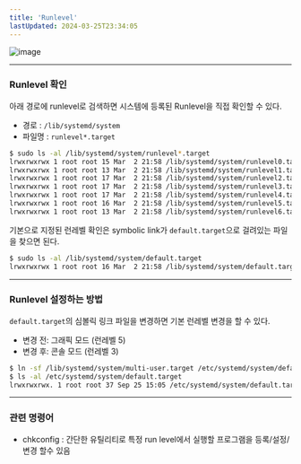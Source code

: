 ```yaml
---
title: 'Runlevel'
lastUpdated: 2024-03-25T23:34:05
---
```


![image](https://github.com/rlaisqls/rlaisqls/assets/81006587/db6af408-ed8e-45bc-882c-789ae5c112d5)

---

### Runlevel 확인

아래 경로에 runlevel로 검색하면 시스템에 등록된 Runlevel을 직접 확인할 수 있다.

- 경로 : `/lib/systemd/system`
- 파일명 : `runlevel*.target`

```bash
$ sudo ls -al /lib/systemd/system/runlevel*.target
lrwxrwxrwx 1 root root 15 Mar  2 21:58 /lib/systemd/system/runlevel0.target -> poweroff.target
lrwxrwxrwx 1 root root 13 Mar  2 21:58 /lib/systemd/system/runlevel1.target -> rescue.target
lrwxrwxrwx 1 root root 17 Mar  2 21:58 /lib/systemd/system/runlevel2.target -> multi-user.target
lrwxrwxrwx 1 root root 17 Mar  2 21:58 /lib/systemd/system/runlevel3.target -> multi-user.target
lrwxrwxrwx 1 root root 17 Mar  2 21:58 /lib/systemd/system/runlevel4.target -> multi-user.target
lrwxrwxrwx 1 root root 16 Mar  2 21:58 /lib/systemd/system/runlevel5.target -> graphical.target
lrwxrwxrwx 1 root root 13 Mar  2 21:58 /lib/systemd/system/runlevel6.target -> reboot.target
```

기본으로 지정된 런레벨 확인은 symbolic link가 `default.target`으로 걸려있는 파일을 찾으면 된다.

```bash
$ sudo ls -al /lib/systemd/system/default.target
lrwxrwxrwx 1 root root 16 Mar  2 21:58 /lib/systemd/system/default.target -> graphical.target
```

---

### Runlevel 설정하는 방법

`default.target`의 심볼릭 링크 파일을 변경하면 기본 런레벨 변경을 할 수 있다.

- 변경 전: 그래픽 모드 (런레벨 5)
- 변경 후: 콘솔 모드 (런레벨 3)

```bash
$ ln -sf /lib/systemd/system/multi-user.target /etc/systemd/system/default.target
$ ls -al /etc/systemd/system/default.target
lrwxrwxrwx. 1 root root 37 Sep 25 15:05 /etc/systemd/system/default.target -> /lib/systemd/system/multi-user.target
```

---

### 관련 명령어

- chkconfig : 간단한 유틸리티로 특정 run level에서 실행할 프로그램을 등록/설정/변경 할수 있음